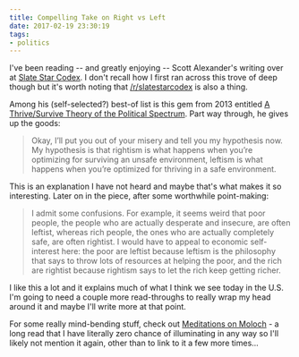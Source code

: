 ```yaml
---
title: Compelling Take on Right vs Left
date: 2017-02-19 23:30:19
tags:
- politics
---
```


I've been reading -- and greatly enjoying -- Scott Alexander's writing over at [Slate Star Codex](http://slatestarcodex.com). I don't recall how I first ran across this trove of deep though but it's worth noting that [/r/slatestarcodex](https://www.reddit.com/r/slatestarcodex/) is also a thing.

Among his (self-selected?) best-of list is this gem from 2013 entitled [A Thrive/Survive Theory of the Political Spectrum](http://slatestarcodex.com/2013/03/04/a-thrivesurvive-theory-of-the-political-spectrum/). Part way through, he gives up the goods:

> Okay, I’ll put you out of your misery and tell you my hypothesis now. My hypothesis is that rightism is what happens when you’re optimizing for surviving an unsafe environment, leftism is what happens when you’re optimized for thriving in a safe environment.

<!-- more -->

This is an explanation I have not heard and maybe that's what makes it so interesting. Later on in the piece, after some worthwhile point-making:

> I admit some confusions. For example, it seems weird that poor people, the people who are actually desperate and insecure, are often leftist, whereas rich people, the ones who are actually completely safe, are often rightist. I would have to appeal to economic self-interest here: the poor are leftist because leftism is the philosophy that says to throw lots of resources at helping the poor, and the rich are rightist because rightism says to let the rich keep getting richer.

I like this a lot and it explains much of what I think we see today in the U.S. I'm going to need a couple more read-throughs to really wrap my head around it and maybe I'll write more at that point.

For some really mind-bending stuff, check out [Meditations on Moloch](http://slatestarcodex.com/2014/07/30/meditations-on-moloch/) - a long read that I have literally zero chance of illuminating in any way so I'll likely not mention it again, other than to link to it a few more times...
